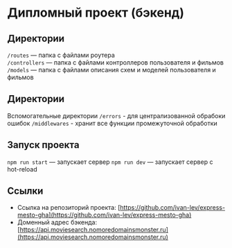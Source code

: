 # Дипломный проект (бэкенд)

## Директории

`/routes` — папка с файлами роутера  
`/controllers` — папка с файлами контроллеров пользователя и фильмов   
`/models` — папка с файлами описания схем и моделей пользователя и фильмов  

## Директории

Вспомогательные директории
`/errors` - для централизованной обрабоки ошибок
`/middlewares` - хранит все функции промежуточной обработки

## Запуск проекта

`npm run start` — запускает сервер
`npm run dev` — запускает сервер с hot-reload

## Ссылки

- Ссылка на репозиторий проекта: [https://github.com/ivan-lev/express-mesto-gha](https://github.com/ivan-lev/express-mesto-gha)
- Доменный адрес бэкенда: [https://api.moviesearch.nomoredomainsmonster.ru](https://api.moviesearch.nomoredomainsmonster.ru)
